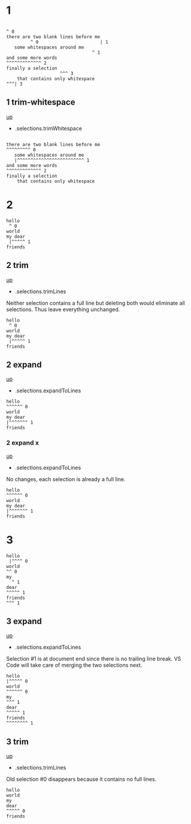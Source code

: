 # 1

```

^ 0
there are two blank lines before me
         ^ 0                       | 1
   some whitespaces around me    
                                ^ 1
and some more words
^^^^^^^^^^^^^ 2
finally a selection    
                    ^^^ 3
    that contains only whitespace
^^^| 3
```

## 1 trim-whitespace
[up](#1)

- .selections.trimWhitespace

```

there are two blank lines before me
^^^^^^^^^ 0
   some whitespaces around me    
   |^^^^^^^^^^^^^^^^^^^^^^^^^ 1
and some more words
^^^^^^^^^^^^^ 2
finally a selection    
    that contains only whitespace
```

# 2

```
hello
 ^ 0
world
my dear
 |^^^^^ 1
friends
```

## 2 trim
[up](#2)

- .selections.trimLines

Neither selection contains a full line but deleting both would eliminate all
selections. Thus leave everything unchanged.

```
hello
 ^ 0
world
my dear
 |^^^^^ 1
friends
```

## 2 expand
[up](#2)

- .selections.expandToLines

```
hello
^^^^^^ 0
world
my dear
|^^^^^^^ 1
friends
```

### 2 expand x
[up](#2-expand)

- .selections.expandToLines

No changes, each selection is already a full line.

```
hello
^^^^^^ 0
world
my dear
|^^^^^^^ 1
friends
```

# 3

```
hello
 |^^^^ 0
world
^^ 0
my
  ^ 1
dear
^^^^^ 1
friends
^^^ 1
```

## 3 expand
[up](#3)

- .selections.expandToLines

Selection #1 is at document end since there is no trailing line break.
VS Code will take care of merging the two selections next.

```
hello
|^^^^^ 0
world
^^^^^^ 0
my
^^^ 1
dear
^^^^^ 1
friends
^^^^^^^^ 1
```

## 3 trim
[up](#3)

- .selections.trimLines

Old selection #0 disappears because it contains no full lines.

```
hello
world
my
dear
^^^^^ 0
friends
```
